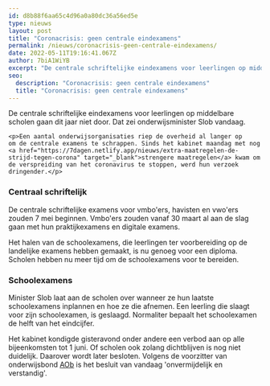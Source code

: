 ```yaml
---
id: d8b88f6aa65c4d96a0a80dc36a56ed5e
type: nieuws
layout: post
title: "Coronacrisis: geen centrale eindexamens"
permalink: /nieuws/coronacrisis-geen-centrale-eindexamens/
date: 2022-05-11T19:16:41.067Z
author: 7biA1WiYB
excerpt: "De centrale schriftelijke eindexamens voor leerlingen op middelbare scholen gaan dit jaar niet door. Dat zei onderwijsminister Slob vandaag.  "
seo:
  description: "Coronacrisis: geen centrale eindexamens"
  title: "Coronacrisis: geen centrale eindexamens"
---
```

De centrale schriftelijke eindexamens voor leerlingen op middelbare scholen gaan dit jaar niet door. Dat zei onderwijsminister Slob vandaag.  

    <p>Een aantal onderwijsorganisaties riep de overheid al langer op om de centrale examens te schrappen. Sinds het kabinet maandag met nog <a href="https://7dagen.netlify.app/nieuws/extra-maatregelen-de-strijd-tegen-corona" target="_blank">strengere maatregelen</a> kwam om de verspreiding van het coronavirus te stoppen, werd hun verzoek dringender.</p>
<h3>Centraal schriftelijk</h3>
<p>De centrale schriftelijke examens voor vmbo'ers, havisten en vwo'ers zouden 7 mei beginnen. Vmbo'ers zouden vanaf 30 maart al aan de slag gaan met hun praktijkexamens en digitale examens.</p>
<p>Het halen van de schoolexamens, die leerlingen ter voorbereiding op de landelijke examens hebben gemaakt, is nu genoeg voor een diploma. Scholen hebben nu meer tijd om de schoolexamens voor te bereiden.</p>
<h3>Schoolexamens</h3>
<p>Minister Slob laat aan de scholen over wanneer ze hun laatste schoolexamens inplannen en hoe ze die afnemen. Een leerling die slaagt voor zijn schoolexamen, is geslaagd. Normaliter bepaalt het schoolexamen de helft van het eindcijfer.</p>
<p>Het kabinet kondigde gisteravond onder andere een verbod aan op alle bijeenkomsten tot 1 juni. Of scholen ook zolang dichtblijven is nog niet duidelijk. Daarover wordt later besloten. Volgens de voorzitter van onderwijsbond <a href="https://www.aob.nl/nieuws/slob-zet-streep-door-centrale-eindexamens/" target="_blank">AOb</a> is het besluit van vandaag 'onvermijdelijk en verstandig'.</p>  
